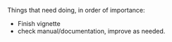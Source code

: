 Things that need doing, in order of importance:


- Finish vignette
- check manual/documentation, improve as needed. 